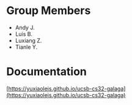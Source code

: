 # Group Members
- Andy J.
- Luis B.
- Luxiang Z.
- Tianle Y.

# Documentation
[https://yuxiaolejs.github.io/ucsb-cs32-galaga](https://yuxiaolejs.github.io/ucsb-cs32-galaga)